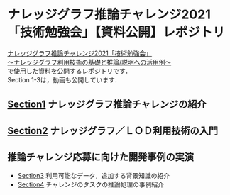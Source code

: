 # ナレッジグラフ推論チャレンジ2021「技術勉強会」【資料公開】レポジトリ
[ナレッジグラフ推論チャレンジ2021「技術勉強会」  
～ナレッジグラフ利用技術の基礎と推論/説明への活用例～](https://kgrc2021ws.peatix.com/)  
で使用した資料を公開するレポジトリです．  
Section 1-3は，動画も公開しています．

## [Section1](https:./KGRC-ws-2021/tree/main/Section1) ナレッジグラフ推論チャレンジの紹介
## [Section2](https:./KGRC-ws-2021/tree/main/Section2) ナレッジグラフ／ＬＯＤ利用技術の入門
## 推論チャレンジ応募に向けた開発事例の実演
* [Section3](https:./KGRC-ws-2021/tree/main/Section3) 利用可能なデータ，追加する背景知識の紹介
* [Section4](https:./KGRC-ws-2021/tree/main/Section4) チャレンジのタスクの推論処理の事例紹介
